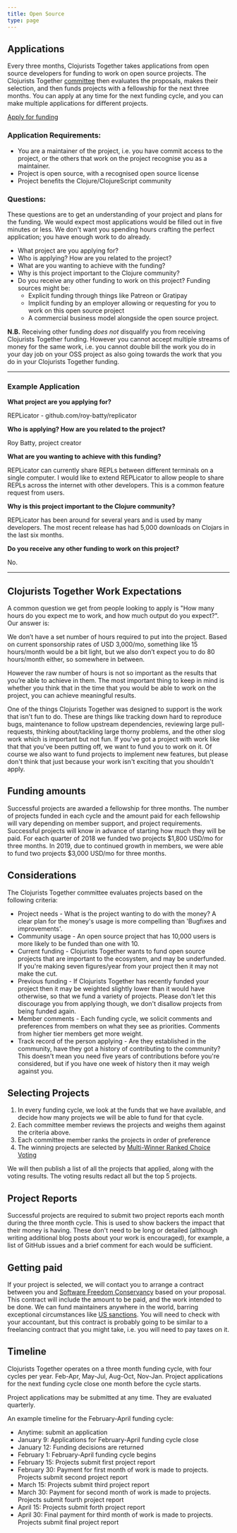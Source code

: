 ```yaml
---
title: Open Source
type: page
---
```


## Applications

Every three months, Clojurists Together takes applications from open source developers for funding to work on open source projects. The Clojurists Together [committee](/team) then evaluates the proposals, makes their selection, and then funds projects with a fellowship for the next three months. You can apply at any time for the next funding cycle, and you can make multiple applications for different projects.

<a href="https://docs.google.com/forms/d/1JD5OAbA0A8d0GFAGjY73Z2oKmmcQ-NZBrngBlqXdHnQ/viewform" class="become-a-member">Apply for funding</a>

</section>

### Application Requirements:

- You are a maintainer of the project, i.e. you have commit access to the project, or the others that work on the project recognise you as a maintainer.
- Project is open source, with a recognised open source license
- Project benefits the Clojure/ClojureScript community

### Questions:

These questions are to get an understanding of your project and plans for the funding. We would expect most applications would be filled out in five minutes or less. We don't want you spending hours crafting the perfect application; you have enough work to do already.

- What project are you applying for?
- Who is applying? How are you related to the project?
- What are you wanting to achieve with the funding?
- Why is this project important to the Clojure community?
- Do you receive any other funding to work on this project? Funding sources might be:
  - Explicit funding through things like Patreon or Gratipay
  - Implicit funding by an employer allowing or requesting for you to work on this open source project
  - A commercial business model alongside the open source project.

**N.B.** Receiving other funding _does not_ disqualify you from receiving Clojurists Together funding. However you cannot accept multiple streams of money for the same work, i.e. you cannot double bill the work you do in your day job on your OSS project as also going towards the work that you do in your Clojurists Together funding.

---

### Example Application

**What project are you applying for?**

REPLicator - github.com/roy-batty/replicator

**Who is applying? How are you related to the project?**

Roy Batty, project creator

**What are you wanting to achieve with this funding?**

REPLicator can currently share REPLs between different terminals on a single computer. I would like to extend REPLicator to allow people to share REPLs across the internet with other developers. This is a common feature request from users.

**Why is this project important to the Clojure community?**

REPLicator has been around for several years and is used by many developers. The most recent release has had 5,000 downloads on Clojars in the last six months.

**Do you receive any other funding to work on this project?**

No.

---

## Clojurists Together Work Expectations

A common question we get from people looking to apply is "How many hours do you expect me to work, and how much output do you expect?". Our answer is:

We don’t have a set number of hours required to put into the project. Based on current sponsorship rates of USD 3,000/mo, something like 15 hours/month would be a bit light, but we also don’t expect you to do 80 hours/month either, so somewhere in between.

However the raw number of hours is not so important as the results that you’re able to achieve in them. The most important thing to keep in mind is whether you think that in the time that you would be able to work on the project, you can achieve meaningful results.

One of the things Clojurists Together was designed to support is the work that isn't fun to do. These are things like tracking down hard to reproduce bugs, maintenance to follow upstream dependencies, reviewing large pull-requests, thinking about/tackling large thorny problems, and the other slog work which is important but not fun. If you've got a project with work like that that you've been putting off, we want to fund you to work on it. Of course we also want to fund projects to implement new features, but please don't think that just because your work isn't exciting that you shouldn't apply.

## Funding amounts

Successful projects are awarded a fellowship for three months. The number of projects funded in each cycle and the amount paid for each fellowship will vary depending on member support, and project requirements. Successful projects will know in advance of starting how much they will be paid. For each quarter of 2018 we funded two projects $1,800 USD/mo for three months. In 2019, due to continued growth in members, we were able to fund two projects $3,000 USD/mo for three months.

## Considerations

The Clojurists Together committee evaluates projects based on the following criteria:

- Project needs - What is the project wanting to do with the money? A clear plan for the money's usage is more compelling than 'Bugfixes and improvements'.
- Community usage - An open source project that has 10,000 users is more likely to be funded than one with 10.
- Current funding - Clojurists Together wants to fund open source projects that are important to the ecosystem, and may be underfunded. If you're making seven figures/year from your project then it may not make the cut.
- Previous funding - If Clojurists Together has recently funded your project then it may be weighted slightly lower than it would have otherwise, so that we fund a variety of projects. Please don't let this discourage you from applying though, we don't disallow projects from being funded again.
- Member comments - Each funding cycle, we solicit comments and preferences from members on what they see as priorities. Comments from higher tier members get more weight.
- Track record of the person applying - Are they established in the community, have they got a history of contributing to the community? This doesn't mean you need five years of contributions before you're considered, but if you have one week of history then it may weigh against you.

## Selecting Projects

1.  In every funding cycle, we look at the funds that we have available, and decide how many projects we will be able to fund for that cycle.
2.  Each committee member reviews the projects and weighs them against the criteria above.
3.  Each committee member ranks the projects in order of preference
4.  The winning projects are selected by [Multi-Winner Ranked Choice Voting](http://www.fairvote.org/multi_winner_rcv_example)

We will then publish a list of all the projects that applied, along with the voting results. The voting results redact all but the top 5 projects.

## Project Reports

Successful projects are required to submit two project reports each month during the three month cycle. This is used to show backers the impact that their money is having. These don't need to be long or detailed (although writing additional blog posts about your work is encouraged), for example, a list of GitHub issues and a brief comment for each would be sufficient.

## Getting paid

If your project is selected, we will contact you to arrange a contract between you and [Software Freedom Conservancy](https://sfconservancy.org) based on your proposal. This contract will include the amount to be paid, and the work intended to be done. We can fund maintainers anywhere in the world, barring exceptional circumstances like [US sanctions](https://www.treasury.gov/resource-center/sanctions/Programs/Pages/Programs.aspx). You will need to check with your accountant, but this contract is probably going to be similar to a freelancing contract that you might take, i.e. you will need to pay taxes on it.

## Timeline

Clojurists Together operates on a three month funding cycle, with four cycles per year. Feb-Apr, May-Jul, Aug-Oct, Nov-Jan. Project applications for the next funding cycle close one month before the cycle starts.

Project applications may be submitted at any time. They are evaluated quarterly.

An example timeline for the February-April funding cycle:

- Anytime: submit an application
- January 9: Applications for February-April funding cycle close
- January 12: Funding decisions are returned
- February 1: February-April funding cycle begins
- February 15: Projects submit first project report
- February 30: Payment for first month of work is made to projects. Projects submit second project report
- March 15: Projects submit third project report
- March 30: Payment for second month of work is made to projects. Projects submit fourth project report
- April 15: Projects submit forth project report
- April 30: Final payment for third month of work is made to projects. Projects submit final project report
